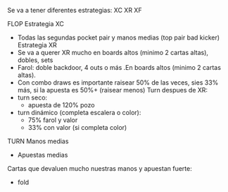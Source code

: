 
Se va a tener diferentes estrategias:
XC
XR
XF

FLOP
Estrategia XC
- Todas las segundas pocket pair y manos medias (top pair bad kicker)
Estrategia XR
- Se va a querer XR mucho en boards altos (minimo 2 cartas altas), dobles, sets
- Farol: doble backdoor, 4 outs o más .En boards altos (minimo 2 cartas altas).
- Con combo draws es importante raisear 50% de las veces, sies 33% más, si la apuesta es 50%+ (raisear menos)
Turn despues de XR:
- turn seco:
	- apuesta de 120% pozo
- turn dinámico (completa escalera o color):
	- 75% farol y valor
	- 33% con valor (si completa color)

TURN
Manos medias
- Apuestas medias

Cartas que devaluen mucho nuestras manos y apuestan fuerte:
- fold